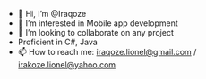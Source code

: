 - 👋 Hi, I’m @Iraqoze
- 👀 I’m interested in Mobile app development
- 💞️ I’m looking to collaborate on any project
-    Proficient in C#, Java
- 📫 How to reach me: iraqoze.lionel@gmail.com / irakoze.lionel@yahoo.com

<!---
Iraqoze/Iraqoze is a ✨ special ✨ repository because its `README.md` (this file) appears on your GitHub profile.
You can click the Preview link to take a look at your changes.
--->
